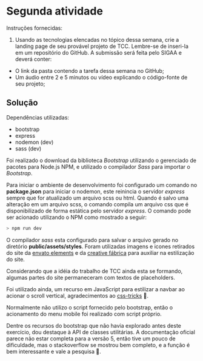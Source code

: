 # Segunda atividade

Instruções fornecidas:

1. Usando as tecnologias elencadas no tópico dessa semana, crie a landing page de seu provável projeto de TCC. Lembre-se de inseri-la em um repositório do GitHub. A submissão será feita pelo SIGAA e deverá conter:
* O link da pasta contendo a tarefa dessa semana no GitHub;
* Um áudio entre 2 e 5 minutos ou vídeo explicando o código-fonte de seu projeto;

## Solução

Dependências utilizadas:
* bootstrap
* express
* nodemon (dev)
* sass (dev)

Foi realizado o download da biblioteca *Bootstrap* utilizando o gerenciado de pacotes para Node.js NPM, e utilizado o compilador *Sass* para importar o *Bootstrap*.

Para iniciar o ambiente de desenvolvimento foi configurado um comando no **package.json** para iniciar o nodemon, este reinincia o servidor *express* sempre que for atualizado um arquivo scss ou html. Quando é salvo uma alteração em um arquivo scss, o comando compila um arquivo css que é disponibilizado de forma estática pelo servidor *express*. O comando pode ser acionado utilizando o NPM como mostrado a seguir:

```bash
> npm run dev
```

O compilador *sass* esta configurado para salvar o arquivo gerado no diretório **public/assets/styles**.
Foram utilizadas imagens e icones retirados do site da [envato elements](https://elements.envato.com/) e da [creative fábrica](https://www.creativefabrica.com/pt/) para auxiliar na estilização do site.

Considerando que a idéia do trabalho de TCC ainda esta se formando, algumas partes do site permaneceram com textos de placeholders.

Foi utilizado ainda, um recurso em JavaScript para estilizar a navbar ao acionar o scroll vertical, agradecimentos ao [css-tricks](https://css-tricks.com/styling-based-on-scroll-position) 🤪.

Normalmente não utilizo o script fornecido pelo bootstrap, então o acionamento do menu mobile foi realizado com script próprio.

Dentre os recursos do bootstrap que não havia explorado antes deste exercício, dou destaque à API de classes utilitárias. A documentação oficial parece não estar completa para a versão 5, então tive um pouco de dificuldade, mas o stackoverflow se mostrou bem completo, e a função é bem interessante e vale a pesquisa 🤪.